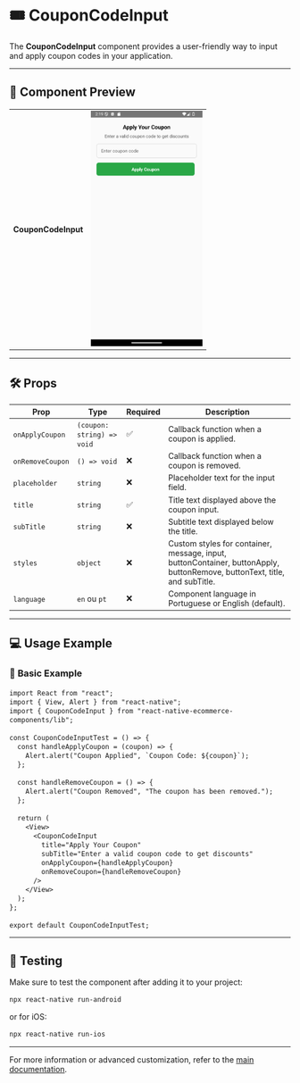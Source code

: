 # 🎟️ **CouponCodeInput**

The **CouponCodeInput** component provides a user-friendly way to input and apply coupon codes in your application.

---

## 📸 **Component Preview**

<table>
  <tr>
    <td><strong>CouponCodeInput</strong></td>
    <td><img src="../../Images/CouponCodeInput.png" alt="CouponCodeInput" width="200"/></td>
  </tr>
</table>

---

## 🛠️ **Props**

| Prop             | Type                       | Required | Description                                                                                                               |
| ---------------- | -------------------------- | -------- | ------------------------------------------------------------------------------------------------------------------------- |
| `onApplyCoupon`  | `(coupon: string) => void` | ✅       | Callback function when a coupon is applied.                                                                               |
| `onRemoveCoupon` | `() => void`               | ❌       | Callback function when a coupon is removed.                                                                               |
| `placeholder`    | `string`                   | ❌       | Placeholder text for the input field.                                                                                     |
| `title`          | `string`                   | ✅       | Title text displayed above the coupon input.                                                                              |
| `subTitle`       | `string`                   | ❌       | Subtitle text displayed below the title.                                                                                  |
| `styles`         | `object`                   | ❌       | Custom styles for container, message, input, buttonContainer, buttonApply, buttonRemove, buttonText, title, and subTitle. |
| `language`         | `en` ou `pt`                 | ❌          | Component language in Portuguese or English (default). |

---

## 💻 **Usage Example**

### 📝 **Basic Example**

```tsx
import React from "react";
import { View, Alert } from "react-native";
import { CouponCodeInput } from "react-native-ecommerce-components/lib";

const CouponCodeInputTest = () => {
  const handleApplyCoupon = (coupon) => {
    Alert.alert("Coupon Applied", `Coupon Code: ${coupon}`);
  };

  const handleRemoveCoupon = () => {
    Alert.alert("Coupon Removed", "The coupon has been removed.");
  };

  return (
    <View>
      <CouponCodeInput
        title="Apply Your Coupon"
        subTitle="Enter a valid coupon code to get discounts"
        onApplyCoupon={handleApplyCoupon}
        onRemoveCoupon={handleRemoveCoupon}
      />
    </View>
  );
};

export default CouponCodeInputTest;
```

---

## 🧪 **Testing**

Make sure to test the component after adding it to your project:

```sh
npx react-native run-android
```

or for iOS:

```sh
npx react-native run-ios
```

---

For more information or advanced customization, refer to the [main documentation](../../README.md).
